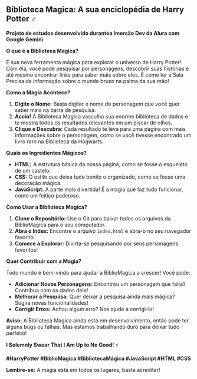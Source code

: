 ## **Biblioteca Magica: A sua enciclopédia de Harry Potter** ‍♂️
**Projeto de estudos desenvolvido durantea Imersão Dev da Alura com Google Gemini**

**O que é a Biblioteca Magica?**

É sua nova ferramenta mágica para explorar o universo de Harry Potter! Com ela, você pode pesquisar por personagens, descobrir suas histórias e até mesmo encontrar links para saber mais sobre eles. É como ter a Sala Precisa da informação sobre o mundo bruxo na palma da sua mão!

**Como a Magia Acontece?**

1. **Digite o Nome:** Basta digitar o nome do personagem que você quer saber mais na barra de pesquisa.
2. **Accio!** A Biblioteca Magica vasculha sua enorme biblioteca de dados e te mostra todos os resultados relevantes em um piscar de olhos.
3. **Clique e Descubra:** Cada resultado te leva para uma página com mais informações sobre o personagem, como se você tivesse encontrado um livro raro na Biblioteca da Hogwarts.

**Quais os Ingredientes Mágicos?**

* **HTML:** A estrutura básica da nossa página, como se fosse o esqueleto de um castelo.
* **CSS:** O estilo que deixa tudo bonito e organizado, como se fosse uma decoração mágica.
* **JavaScript:** A parte mais divertida! É a magia que faz tudo funcionar, como um feitiço poderoso.

**Como Usar a Biblioteca Magica?**

1. **Clone o Repositório:** Use o Git para baixar todos os arquivos da BiblioMagica para o seu computador.
2. **Abra o Index:** Encontre o arquivo `index.html` e abra-o no seu navegador favorito.
3. **Comece a Explorar:** Divirta-se pesquisando por seus personagens favoritos!

**Quer Contribuir com a Magia?**

Todo mundo é bem-vindo para ajudar a BiblioMagica a crescer! Você pode:

* **Adicionar Novos Personagens:** Encontrou um personagem que falta? Contribua com os dados dele!
* **Melhorar a Pesquisa:** Quer deixar a pesquisa ainda mais mágica? Sugira novas funcionalidades!
* **Corrigir Erros:** Achou algum erro? Nos ajude a corrigi-lo!

**Aviso:** A Biblioteca Magica ainda está em desenvolvimento, então pode ter alguns bugs ou falhas. Mas estamos trabalhando duro para deixar tudo perfeito!

**I Solemnly Swear That I Am Up to No Good!** ⚡

**#HarryPotter #BiblioMagica #BibliotecaMágica #JavaScript #HTML #CSS**

**Lembre-se:** A magia está em todos os lugares, basta acreditar! 
